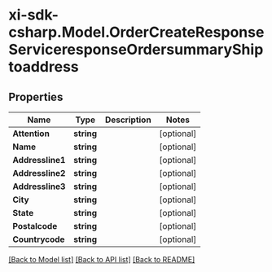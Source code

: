 # xi-sdk-csharp.Model.OrderCreateResponseServiceresponseOrdersummaryShiptoaddress

## Properties

Name | Type | Description | Notes
------------ | ------------- | ------------- | -------------
**Attention** | **string** |  | [optional] 
**Name** | **string** |  | [optional] 
**Addressline1** | **string** |  | [optional] 
**Addressline2** | **string** |  | [optional] 
**Addressline3** | **string** |  | [optional] 
**City** | **string** |  | [optional] 
**State** | **string** |  | [optional] 
**Postalcode** | **string** |  | [optional] 
**Countrycode** | **string** |  | [optional] 

[[Back to Model list]](../README.md#documentation-for-models) [[Back to API list]](../README.md#documentation-for-api-endpoints) [[Back to README]](../README.md)

